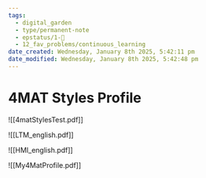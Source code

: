 ```yaml
---
tags:
  - digital_garden
  - type/permanent-note
  - epstatus/1-🌱
  - 12_fav_problems/continuous_learning
date_created: Wednesday, January 8th 2025, 5:42:11 pm
date_modified: Wednesday, January 8th 2025, 5:42:48 pm
---
```

# 4MAT Styles Profile


![[4matStylesTest.pdf]]

![[LTM_english.pdf]]

![[HMI_english.pdf]]

![[My4MatProfile.pdf]]